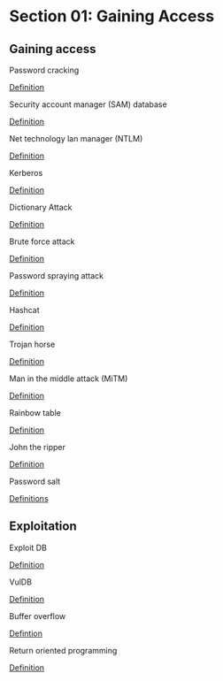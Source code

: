 # Section 01: Gaining Access

## Gaining access
Password cracking

[Definition](../definitions/definitions_P.md#password-cracking)

Security account manager (SAM) database

[Definition](../definitions/definitions_S.md#security-account-manager-database)

Net technology lan manager (NTLM)

[Definition](../definitions/definitions_N.md#net-technology-lan-manager)

Kerberos

[Definition](../definitions/definitions_K.md#kerberos)

Dictionary Attack

[Definition](../definitions/definitions_D.md#dictionary-attack)

Brute force attack

[Definition](../definitions/definitions_B.md#brute-force-attack)

Password spraying attack

[Definition](../definitions/definitions_P.md#password-spraying-attack)

Hashcat

[Definition](../definitions/definitions_H.md#hashcat)

Trojan horse

[Definition](../definitions/definitions_T.md#trojan-horse)

Man in the middle attack (MiTM)

[Definition](../definitions/definitions_M.md#man-in-the-middle-attack)

Rainbow table
 
[Definition](../definitions/definitions_R.md#rainbow-table)

John the ripper

[Definition](../definitions/definitions_J.md#john-the-ripper)

Password salt

[Definitions](../definitions/definitions_S.md#salt)

## Exploitation
Exploit DB

[Definition](../definitions/definitions_E.md#exploit-db)

VulDB

[Definition](../definitions/definitions_V.md#vuldb)

Buffer overflow

[Defintion](../definitions/definitions_B.md#buffer-overflow)

Return oriented programming
 
[Definition](../definitions/definitions_E.md#exploit-db)
